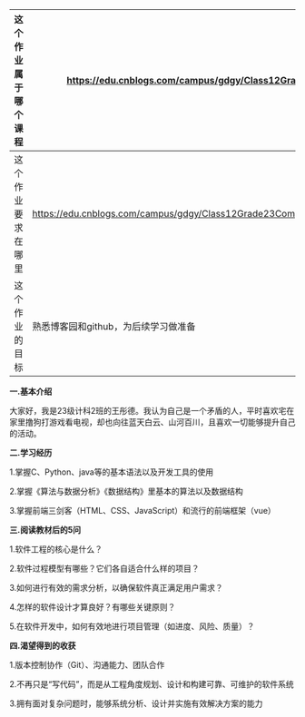|这个作业属于哪个课程|https://edu.cnblogs.com/campus/gdgy/Class12Grade23ComputerScience| 
| ---- | ---- | 
|这个作业要求在哪里|https://edu.cnblogs.com/campus/gdgy/Class12Grade23ComputerScience/homework/13469|    
|这个作业的目标|熟悉博客园和github，为后续学习做准备|

**一.基本介绍**

大家好，我是23级计科2班的王彤德。我认为自己是一个矛盾的人，平时喜欢宅在家里撸狗打游戏看电视，却也向往蓝天白云、山河百川，且喜欢一切能够提升自己的活动。

**二.学习经历**

1.掌握C、Python、java等的基本语法以及开发工具的使用

2.掌握《算法与数据分析》《数据结构》里基本的算法以及数据结构

3.掌握前端三剑客（HTML、CSS、JavaScript）和流行的前端框架（vue）


**三.阅读教材后的5问**

1.软件工程的核心是什么？

2.软件过程模型有哪些？它们各自适合什么样的项目？​

3.如何进行有效的需求分析，以确保软件真正满足用户需求？​

4.怎样的软件设计才算良好？有哪些关键原则？​

5.在软件开发中，如何有效地进行项目管理（如进度、风险、质量）？

**四.渴望得到的收获**

1.版本控制协作（Git）、沟通能力、团队合作

2.不再只是“写代码”，而是从工程角度规划、设计和构建可靠、可维护的软件系统

3.拥有面对复杂问题时，能够系统分析、设计并实施有效解决方案的能力
